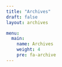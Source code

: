 ```yaml
---
title: "Archives"
draft: false
layout: archives

menu:
  main:
    name: Archives
    weight: 4
    pre: fa-archive
---
```

